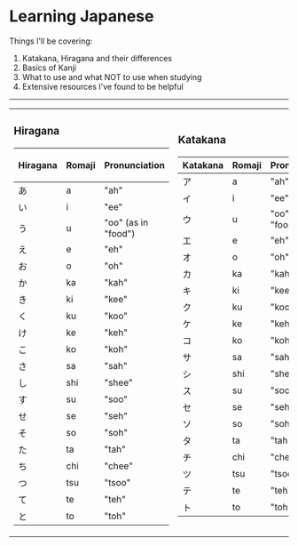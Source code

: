 # Learning Japanese
Things I'll be covering:
1. Katakana, Hiragana and their differences
2. Basics of Kanji
3. What to use and what NOT to use when studying
4. Extensive resources I've found to be helpful

---

<table>
<tr>
<td>

### Hiragana

| <p align="center">Hiragana</p> | Romaji | Pronunciation |
|-----------|---------|---------------|
| あ | a | "ah" |
| い | i | "ee" |
| う | u | "oo" (as in "food") |
| え | e | "eh" |
| お | o | "oh" |
| か | ka | "kah" |
| き | ki | "kee" |
| く | ku | "koo" |
| け | ke | "keh" |
| こ | ko | "koh" |
| さ | sa | "sah" |
| し | shi | "shee" |
| す | su | "soo" |
| せ | se | "seh" |
| そ | so | "soh" |
| た | ta | "tah" |
| ち | chi | "chee" |
| つ | tsu | "tsoo" |
| て | te | "teh" |
| と | to | "toh" |

</td>
<td>

### Katakana

| Katakana | Romaji | Pronunciation |
|-----------|---------|---------------|
| ア | a | "ah" |
| イ | i | "ee" |
| ウ | u | "oo" (as in "food") |
| エ | e | "eh" |
| オ | o | "oh" |
| カ | ka | "kah" |
| キ | ki | "kee" |
| ク | ku | "koo" |
| ケ | ke | "keh" |
| コ | ko | "koh" |
| サ | sa | "sah" |
| シ | shi | "shee" |
| ス | su | "soo" |
| セ | se | "seh" |
| ソ | so | "soh" |
| タ | ta | "tah" |
| チ | chi | "chee" |
| ツ | tsu | "tsoo" |
| テ | te | "teh" |
| ト | to | "toh" |

</td>
</tr>
</table>